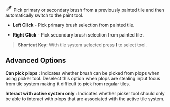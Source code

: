 ![](../img/tool/tool-picker.png) Pick primary or secondary brush from a previously painted
tile and then automatically switch to the paint tool.

- **Left Click** - Pick primary brush selection from painted tile.

- **Right Click** - Pick secondary brush selection from painted tile.

>
> **Shortcut Key:** With tile system selected press **I** to select tool.
>



## Advanced Options

**Can pick plops**
: Indicates whether brush can be picked from plops when using picker tool. Deselect this
  option when plops are stealing input focus from tile system making it difficult to pick
  from regular tiles.

**Interact with active system only**
: Indicates whether picker tool should only be able to interact with plops that are
  associated with the active tile system.

